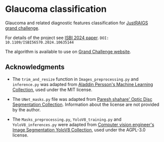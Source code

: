 # Glaucoma classification
Glaucoma and related diagnostic features classification for [JustRAIGS grand challenge](https://justraigs.grand-challenge.org/justraigs/).

For details of the project see [ISBI 2024 paper](https://github.com/TomaszKubrak/Glaucoma_classification_JustRAIGS/blob/main/ISBI24_paper_1625_camera_ready.pdf).
`DOI: 10.1109/ISBI56570.2024.10635144`

The algorithm is available to use on [Grand Challenge website](https://grand-challenge.org/algorithms/justraigs_v1/).


## Acknowledgments
- The `trim_and_resize` function in `Images_preprocessing.py` and `inference.py` was adapted from [Aladdin Persson's Machine Learning Collection](https://github.com/aladdinpersson/Machine-Learning-Collection/tree/master/ML/Kaggles/DiabeticRetinopathy), used under the MIT license.

- The `UNet_masks.py` file was adapted from [Paresh shahare' Optic Disc Segmentation Collection](https://github.com/Paresh-shahare/Optic-Disc-Segmentation). Information about the license are not provided by the author. 

- The `Masks_preprocessing.py`, `YoloV8_training.py` and `YoloV8_inferences.py` were adapted from [Computer vision engineer's Image Segmentation YoloV8 Collection](https://github.com/computervisioneng/image-segmentation-yolov8), used under the AGPL-3.0 license.
